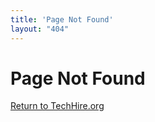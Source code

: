 ```yaml
---
title: 'Page Not Found'
layout: "404"
---
```


# Page Not Found

[Return to TechHire.org](https://techhire.org)
